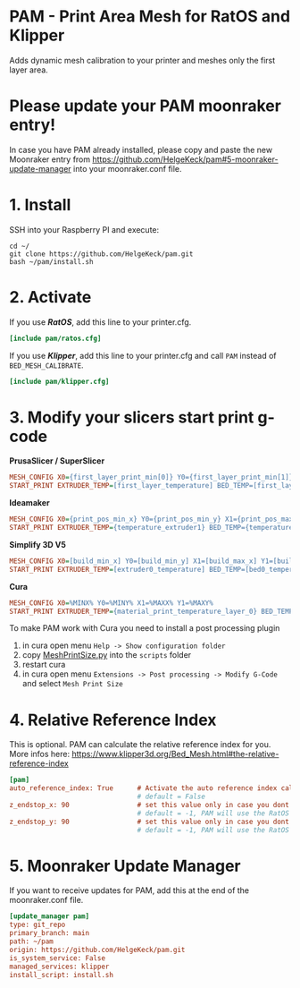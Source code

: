 # PAM - Print Area Mesh for RatOS and Klipper

Adds dynamic mesh calibration to your printer and meshes only the first layer area.

# Please update your PAM moonraker entry!
In case you have PAM already installed, please copy and paste the new Moonraker entry from https://github.com/HelgeKeck/pam#5-moonraker-update-manager into your moonraker.conf file.

# 1. Install
SSH into your Raspberry PI and execute:
```
cd ~/
git clone https://github.com/HelgeKeck/pam.git
bash ~/pam/install.sh
```

# 2. Activate

If you use ***RatOS***, add this line to your printer.cfg.
```ini
[include pam/ratos.cfg]
```

If you use ***Klipper***, add this line to your printer.cfg and call `PAM` instead of `BED_MESH_CALIBRATE`.

```ini
[include pam/klipper.cfg]
```

# 3. Modify your slicers start print g-code

**PrusaSlicer / SuperSlicer**
```ini
MESH_CONFIG X0={first_layer_print_min[0]} Y0={first_layer_print_min[1]} X1={first_layer_print_max[0]} Y1={first_layer_print_max[1]}
START_PRINT EXTRUDER_TEMP=[first_layer_temperature] BED_TEMP=[first_layer_bed_temperature]
```

**Ideamaker** 
```ini
MESH_CONFIG X0={print_pos_min_x} Y0={print_pos_min_y} X1={print_pos_max_x} Y1={print_pos_max_y}
START_PRINT EXTRUDER_TEMP={temperature_extruder1} BED_TEMP={temperature_heatbed}
```

**Simplify 3D V5**
```ini
MESH_CONFIG X0=[build_min_x] Y0=[build_min_y] X1=[build_max_x] Y1=[build_max_y]
START_PRINT EXTRUDER_TEMP=[extruder0_temperature] BED_TEMP=[bed0_temperature]
```

**Cura**
```ini
MESH_CONFIG X0=%MINX% Y0=%MINY% X1=%MAXX% Y1=%MAXY%
START_PRINT EXTRUDER_TEMP={material_print_temperature_layer_0} BED_TEMP={material_bed_temperature_layer_0}
```

To make PAM work with Cura you need to install a post processing plugin

1. in cura open menu ```Help -> Show configuration folder```
2. copy [MeshPrintSize.py](/cura/MeshPrintSize.py) into the ```scripts``` folder
3. restart cura
4. in cura open menu ```Extensions -> Post processing -> Modify G-Code``` and select ```Mesh Print Size```

# 4. Relative Reference Index
This is optional. PAM can calculate the relative reference index for you.  
More infos here: https://www.klipper3d.org/Bed_Mesh.html#the-relative-reference-index
```ini
[pam]
auto_reference_index: True      # Activate the auto reference index calculation
                                # default = False
z_endstop_x: 90                 # set this value only in case you dont home z in the middle of the build plate 
                                # default = -1, PAM will use the RatOS values, vanilla klipper the middle of the build plate
z_endstop_y: 90                 # set this value only in case you dont home z in the middle of the build plate
                                # default = -1, PAM will use the RatOS values, vanilla klipper the middle of the build plate
```

# 5. Moonraker Update Manager
If you want to receive updates for PAM, add this at the end of the moonraker.conf file.
```ini
[update_manager pam]
type: git_repo
primary_branch: main
path: ~/pam
origin: https://github.com/HelgeKeck/pam.git
is_system_service: False
managed_services: klipper
install_script: install.sh
```